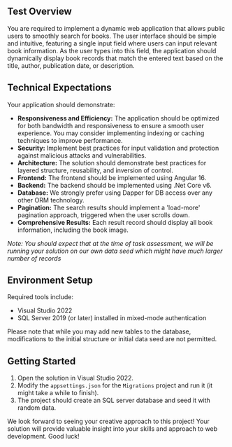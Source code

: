 ## Test Overview

You are required to implement a dynamic web application that allows public users to smoothly search for books. The user interface should be simple and intuitive, featuring a single input field where users can input relevant book information. As the user types into this field, the application should dynamically display book records that match the entered text based on the title, author, publication date, or description.

## Technical Expectations

Your application should demonstrate:

- **Responsiveness and Efficiency:** The application should be optimized for both bandwidth and responsiveness to ensure a smooth user experience. You may consider implementing indexing or caching techniques to improve performance.
- **Security:** Implement best practices for input validation and protection against malicious attacks and vulnerabilities.
- **Architecture:** The solution should demonstrate best practices for layered structure, reusability, and inversion of control.
- **Frontend:** The frontend should be implemented using Angular 16.
- **Backend:** The backend should be implemented using .Net Core v6. 
- **Database:** We strongly prefer using Dapper for DB access over any other ORM technology.
- **Pagination:** The search results should implement a 'load-more' pagination approach, triggered when the user scrolls down.
- **Comprehensive Results:** Each result record should display all book information, including the book image.

*Note: You should expect that at the time of task assessment, we will be running your solution on our own data seed which might have much larger number of records*

## Environment Setup

Required tools include:

- Visual Studio 2022
- SQL Server 2019 (or later) installed in mixed-mode authentication

Please note that while you may add new tables to the database, modifications to the initial structure or initial data seed are not permitted.

## Getting Started

1. Open the solution in Visual Studio 2022.
2. Modify the `appsettings.json` for the `Migrations` project and run it (it might take a while to finish).
3. The project should create an SQL server database and seed it with random data.

We look forward to seeing your creative approach to this project! Your solution will provide valuable insight into your skills and approach to web development. Good luck!